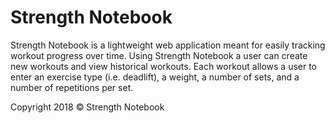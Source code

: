 # Strength Notebook
Strength Notebook is a lightweight web application meant for easily tracking workout progress over time.  Using Strength Notebook a user can create new workouts and view historical workouts.  Each workout allows a user to enter an exercise type (i.e. deadlift), a weight, a number of sets, and a number of repetitions per set.  

Copyright 2018 © Strength Notebook 